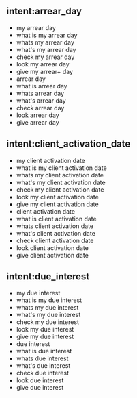 ## intent:arrear_day
- my arrear day
- what is my arrear day
- whats my arrear day
- what's my arrear day
- check my arrear day
- look my arrear day
- give my arrear+ day
- arrear day
- what is arrear day
- whats arrear day
- what's arrear day
- check arrear day
- look arrear day
- give arrear day

## intent:client_activation_date
- my client activation date
- what is my client activation date
- whats my client activation date
- what's my client activation date
- check my client activation date
- look my client activation date
- give my client activation date
- client activation date
- what is client activation date
- whats client activation date
- what's client activation date
- check client activation date
- look client activation date
- give client activation date

## intent:due_interest
- my due interest
- what is my due interest
- whats my due interest
- what's my due interest
- check my due interest
- look my due interest
- give my due interest
- due interest
- what is due interest
- whats due interest
- what's due interest
- check due interest
- look due interest
- give due interest
